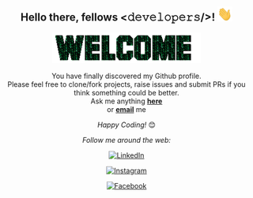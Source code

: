 <div align="center">
<h2> Hello there, fellows <𝚍𝚎𝚟𝚎𝚕𝚘𝚙𝚎𝚛𝚜/>! <img src="https://github.com/aramismontero10/aramismontero10/blob/main/gifs/Hi.gif" width="30px"></h2>
</div>

<div align="center" width="50">

<img src="https://github.com/aramismontero10/aramismontero10/blob/main/gifs/welcome.gif" alt="Welcome!" width="300"/>

</div>

<div align="center">

You have finally discovered my Github profile. <br>
Please feel free to clone/fork projects, raise issues and submit PRs if you think something could be better. <br>
Ask me anything <a href="https://github.com/aramismontero10"><b>here</b></a><br>
or <a href="aramismontero10@gmail.com"><b>email</b></a> me

<i>Happy Coding!</i> 😊

</div>

<div align="center">

<i>Follow me around the web:</i><br>


<a href="https://www.linkedin.com/in/aramis-montero-solano/" target="_blank"><img src="https://img.shields.io/badge/LinkedIn-%230077B5.svg?&style=flat-square&logo=linkedin&logoColor=white" alt="LinkedIn"></a>

<a href="https://www.instagram.com/aramismontero10/" target="_blank"><img src="https://img.shields.io/badge/Instagram-%23E4405F.svg?&style=flat-square&logo=instagram&logoColor=white" alt="Instagram"></a>

<a href="https://es-la.facebook.com/aramis.monterosolano" target="_blank"><img src="https://img.shields.io/badge/Facebook-%231877F2.svg?&style=flat-square&logo=facebook&logoColor=white" alt="Facebook"></a>

</div>

